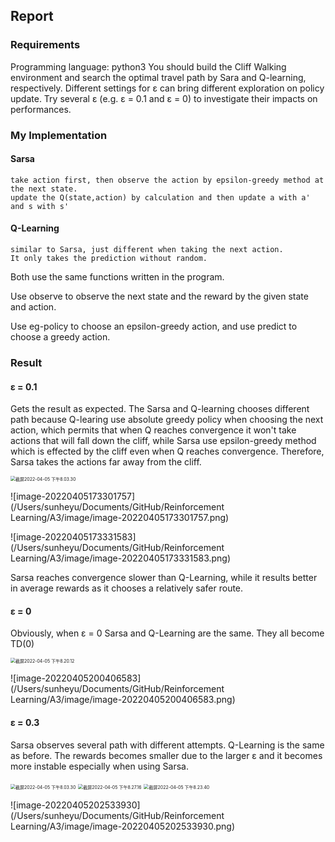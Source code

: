 ## Report

### Requirements

Programming language: python3
You should build the Cliff Walking environment and search the optimal travel path by Sara and Q-learning, respectively.
Different settings for ε can bring different exploration on policy update. Try several ε (e.g. ε = 0.1 and ε = 0) to investigate their impacts on performances.

### My Implementation

#### Sarsa

```
take action first, then observe the action by epsilon-greedy method at the next state.
update the Q(state,action) by calculation and then update a with a' and s with s'
```

#### Q-Learning

```
similar to Sarsa, just different when taking the next action.
It only takes the prediction without random.
```

Both use the same functions written in the program.

Use observe to observe the next state and the reward by the given state and action.

Use eg-policy to choose an epsilon-greedy action, and use predict to choose a greedy action.



### Result

#### ε = 0.1 

Gets the result as expected. The Sarsa and Q-learning chooses different path because Q-learing use absolute greedy policy when choosing the next action, which permits that when Q reaches convergence it won't take actions that will fall down the cliff, while Sarsa use epsilon-greedy method which is effected by the cliff even when Q reaches convergence. Therefore, Sarsa takes the actions far away from the cliff.

<img src="/Users/sunheyu/Documents/GitHub/Reinforcement Learning/A3/image/截屏2022-04-05 下午8.03.30.png" alt="截屏2022-04-05 下午8.03.30" style="zoom:50%;" />

![image-20220405173301757](/Users/sunheyu/Documents/GitHub/Reinforcement Learning/A3/image/image-20220405173301757.png)

![image-20220405173331583](/Users/sunheyu/Documents/GitHub/Reinforcement Learning/A3/image/image-20220405173331583.png)

Sarsa reaches convergence slower than Q-Learning, while it results better in average rewards as it chooses a relatively safer route.

#### ε = 0

Obviously, when ε = 0 Sarsa and Q-Learning are the same. They all become TD(0)

<img src="/Users/sunheyu/Documents/GitHub/Reinforcement Learning/A3/截屏2022-04-05 下午8.20.12.png" alt="截屏2022-04-05 下午8.20.12" style="zoom:50%;" />

![image-20220405200406583](/Users/sunheyu/Documents/GitHub/Reinforcement Learning/A3/image/image-20220405200406583.png)



#### ε = 0.3

Sarsa observes several path with different attempts. Q-Learning is the same as before. The rewards becomes smaller due to the larger ε and it becomes more instable especially when using Sarsa.

<img src="/Users/sunheyu/Documents/GitHub/Reinforcement Learning/A3/image/截屏2022-04-05 下午8.03.30.png" alt="截屏2022-04-05 下午8.03.30" style="zoom:50%;" />

<img src="/Users/sunheyu/Documents/GitHub/Reinforcement Learning/A3/image/截屏2022-04-05 下午8.27.16.png" alt="截屏2022-04-05 下午8.27.16" style="zoom:50%;" />

<img src="/Users/sunheyu/Documents/GitHub/Reinforcement Learning/A3/image/截屏2022-04-05 下午8.23.40.png" alt="截屏2022-04-05 下午8.23.40" style="zoom:50%;" />

![image-20220405202533930](/Users/sunheyu/Documents/GitHub/Reinforcement Learning/A3/image/image-20220405202533930.png)

